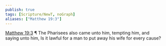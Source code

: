 ```yaml
---
publish: true
tags: [Scripture/NewT, noGraph]
aliases: ["Matthew 19:3"]
---
```

[Matthew 19:3](https://churchofjesuschrist.org/study/scriptures/nt/matt/19?lang=eng&id=p3#p3) ¶ The Pharisees also came unto him, tempting him, and saying unto him, Is it lawful for a man to put away his wife for every cause?
